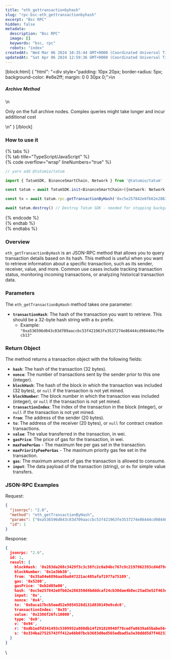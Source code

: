 ```yaml
---
title: "eth_gettransactionbyhash"
slug: "rpc-bsc-eth_gettransactionbyhash"
excerpt: "Bsc RPC"
hidden: false
metadata: 
  description: "Bsc RPC"
  image: []
  keywords: "bsc, rpc"
  robots: "index"
createdAt: "Wed Mar 06 2024 10:35:44 GMT+0000 (Coordinated Universal Time)"
updatedAt: "Sat Apr 06 2024 12:59:36 GMT+0000 (Coordinated Universal Time)"
---
```

[block:html]
{
  "html": "<div style=\"padding: 10px 20px; border-radius: 5px; background-color: #e6e2ff; margin: 0 0 30px 0;\">\n  <h5>Archive Method</h5>\n  <p>Only on the full archive nodes. Complex queries might take longer and incur additional cost</p>\n</div>"
}
[/block]


### How to use it

{% tabs %}  
{% tab title="TypeScript/JavaScript" %}  
{% code overflow="wrap" lineNumbers="true" %}

```typescript
// yarn add @tatumio/tatum

import { TatumSDK, BinanceSmartChain, Network } from '@tatumio/tatum'

const tatum = await TatumSDK.init<BinanceSmartChain>({network: Network.BINANCE_SMART_CHAIN})

const tx = await tatum.rpc.getTransactionByHash('0xc5e257842e8fb62e286350d4bdddcaf24cb30dae4b8ec25ad3e52f463e16e656')

await tatum.destroy() // Destroy Tatum SDK - needed for stopping background jobs
```

{% endcode %}  
{% endtab %}  
{% endtabs %}

### Overview

`eth_getTransactionByHash` is an JSON-RPC method that allows you to query transaction details based on its hash. This method is useful when you want to retrieve information about a specific transaction, such as its sender, receiver, value, and more. Common use cases include tracking transaction status, monitoring incoming transactions, or analyzing historical transaction data.

### Parameters

The `eth_getTransactionByHash` method takes one parameter:

- **`transactionHash`**: The hash of the transaction you want to retrieve. This should be a 32-byte hash string with a `0x` prefix.
  - Example: `"0xa536596d043c03d709aaccbc53f421963fe3537274e86444cd984404cf9ecb13"`

### Return Object

The method returns a transaction object with the following fields:

- **`hash`**: The hash of the transaction (32 bytes).
- **`nonce`**: The number of transactions sent by the sender prior to this one (integer).
- **`blockHash`**: The hash of the block in which the transaction was included (32 bytes), or `null` if the transaction is not yet mined.
- **`blockNumber`**: The block number in which the transaction was included (integer), or `null` if the transaction is not yet mined.
- **`transactionIndex`**: The index of the transaction in the block (integer), or `null` if the transaction is not yet mined.
- **`from`**: The address of the sender (20 bytes).
- **`to`**: The address of the receiver (20 bytes), or `null` for contract creation transactions.
- **`value`**: The value transferred in the transaction, in wei.
- **`gasPrice`**: The price of gas for the transaction, in wei.
- **`maxFeePerGas`** - The maximum fee per gas set in the transaction.
- **`maxPriorityFeePerGas`** - The maximum priority gas fee set in the transaction.
- **`gas`**: The maximum amount of gas the transaction is allowed to consume.
- **`input`**: The data payload of the transaction (string), or `0x` for simple value transfers.

### JSON-RPC Examples

Request:

```json
{
  "jsonrpc": "2.0",
  "method": "eth_getTransactionByHash",
  "params": ["0xa536596d043c03d709aaccbc53f421963fe3537274e86444cd984404cf9ecb13"],
  "id": 1
}
```

Response:

```json
{
  jsonrpc: '2.0',
  id: 1,
  result: {
    blockHash: '0x283da208c3429f3c3c38fc2c0a94bc767c9c2197962393cd4d79c6d6f2938b48',
    blockNumber: '0x1e3bb30',
    from: '0x35a84e6896aa5ba047221ac405afaf1977a75109',
    gas: '0x5208',
    gasPrice: '0xb2d05e00',
    hash: '0xc5e257842e8fb62e286350d4bdddcaf24cb30dae4b8ec25ad3e52f463e16e656',
    input: '0x',
    nonce: '0x4',
    to: '0x8aca17bcb5eed52e9854528d131d830149e9cdc0',
    transactionIndex: '0x35',
    value: '0x2386f26fc10000',
    type: '0x0',
    v: '0x94',
    r: '0xdb1edfd341493c5309952a880db14f291820940f78cedfe0639a65babe564c5a',
    s: '0x334ba27525743ff412e66b07bcb3683d0ed565edbad5a3e30ddd5d7f46233818'
  }
}
```

\\
